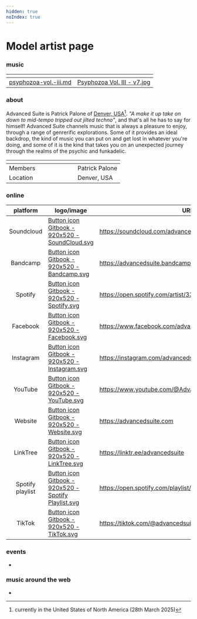 ```yaml
---
hidden: true
noIndex: true
---
```


# Model artist page

### music

<table data-view="cards"><thead><tr><th data-card-target data-type="content-ref"></th><th data-hidden data-card-cover data-type="files"></th></tr></thead><tbody><tr><td><a href="../../music/compilations/psyphozoa-vol.-iii.md">psyphozoa-vol.-iii.md</a></td><td><a href="../../.gitbook/assets/Psyphozoa Vol. III - v7.jpg">Psyphozoa Vol. III - v7.jpg</a></td></tr></tbody></table>

### about

Advanced Suite is Patrick Palone of [Denver, USA](#user-content-fn-1)[^1]. _"A make it up take on down to mid-tempo tripped out jilted techno"_, and that's all he has to say for himself! Advanced Suite channels music that is always a pleasure to enjoy, through a range of genrerific explorations. Some of it provides an ideal backdrop, the kind of music you can put on and get lost in whatever you're doing, and some of it is the kind that takes you on an unexpected journey through the realms of the psychic and funkadelic.

<table data-header-hidden><thead><tr><th width="171" valign="top"></th><th valign="top"></th></tr></thead><tbody><tr><td valign="top">Members</td><td valign="top">Patrick Palone</td></tr><tr><td valign="top">Location</td><td valign="top">Denver, USA</td></tr></tbody></table>

### online

<table data-column-title-hidden data-view="cards"><thead><tr><th align="center">platform</th><th data-hidden data-card-cover data-type="files">logo/image</th><th data-hidden data-card-target data-type="content-ref">URL</th></tr></thead><tbody><tr><td align="center">Soundcloud</td><td><a href="../../.gitbook/assets/Button icon Gitbook - 920x520 - SoundCloud.svg">Button icon Gitbook - 920x520 - SoundCloud.svg</a></td><td><a href="https://soundcloud.com/advancedsuite">https://soundcloud.com/advancedsuite</a></td></tr><tr><td align="center">Bandcamp</td><td><a href="../../.gitbook/assets/Button icon Gitbook - 920x520 - Bandcamp.svg">Button icon Gitbook - 920x520 - Bandcamp.svg</a></td><td><a href="https://advancedsuite.bandcamp.com/">https://advancedsuite.bandcamp.com/</a></td></tr><tr><td align="center">Spotify</td><td><a href="../../.gitbook/assets/Button icon Gitbook - 920x520 - Spotify.svg">Button icon Gitbook - 920x520 - Spotify.svg</a></td><td><a href="https://open.spotify.com/artist/33Wcvgbmm2Fmr6DTd3ZJct">https://open.spotify.com/artist/33Wcvgbmm2Fmr6DTd3ZJct</a></td></tr><tr><td align="center">Facebook</td><td><a href="../../.gitbook/assets/Button icon Gitbook - 920x520 - Facebook.svg">Button icon Gitbook - 920x520 - Facebook.svg</a></td><td><a href="https://www.facebook.com/advancedsuite/">https://www.facebook.com/advancedsuite/</a></td></tr><tr><td align="center">Instagram</td><td><a href="../../.gitbook/assets/Button icon Gitbook - 920x520 - Instagram.svg">Button icon Gitbook - 920x520 - Instagram.svg</a></td><td><a href="https://instagram.com/advancedsuite">https://instagram.com/advancedsuite</a></td></tr><tr><td align="center">YouTube</td><td><a href="../../.gitbook/assets/Button icon Gitbook - 920x520 - YouTube.svg">Button icon Gitbook - 920x520 - YouTube.svg</a></td><td><a href="https://www.youtube.com/@AdvancedSuite">https://www.youtube.com/@AdvancedSuite</a></td></tr><tr><td align="center">Website</td><td><a href="../../.gitbook/assets/Button icon Gitbook - 920x520 - Website.svg">Button icon Gitbook - 920x520 - Website.svg</a></td><td><a href="https://advancedsuite.com">https://advancedsuite.com</a></td></tr><tr><td align="center">LinkTree</td><td><a href="../../.gitbook/assets/Button icon Gitbook - 920x520 - LinkTree.svg">Button icon Gitbook - 920x520 - LinkTree.svg</a></td><td><a href="https://linktr.ee/advancedsuite">https://linktr.ee/advancedsuite</a></td></tr><tr><td align="center">Spotify playlist</td><td><a href="../../.gitbook/assets/Button icon Gitbook - 920x520 - Spotify Playlist.svg">Button icon Gitbook - 920x520 - Spotify Playlist.svg</a></td><td><a href="https://open.spotify.com/playlist/2FUX8D9JquYNXuChUDuEma">https://open.spotify.com/playlist/2FUX8D9JquYNXuChUDuEma</a></td></tr><tr><td align="center">TikTok</td><td><a href="../../.gitbook/assets/Button icon Gitbook - 920x520 - TikTok.svg">Button icon Gitbook - 920x520 - TikTok.svg</a></td><td><a href="https://tiktok.com/@advancedsuite">https://tiktok.com/@advancedsuite</a></td></tr></tbody></table>

### events

*

### music around the web

*

[^1]: currently in the United States of North America (28th March 2025)
